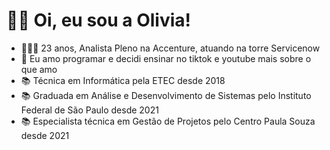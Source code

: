 # 👋🏽 Oi, eu sou a Olivia!

- 👩🏽‍🦱 23 anos, Analista Pleno na Accenture, atuando na torre Servicenow
- 💖 Eu amo programar e decidi ensinar no tiktok e youtube mais sobre o que amo
- 📚 Técnica em Informática pela ETEC desde 2018
- 📚 Graduada em Análise e Desenvolvimento de Sistemas pelo Instituto Federal de São Paulo desde 2021
- 📚 Especialista técnica em Gestão de Projetos pelo Centro Paula Souza desde 2021
